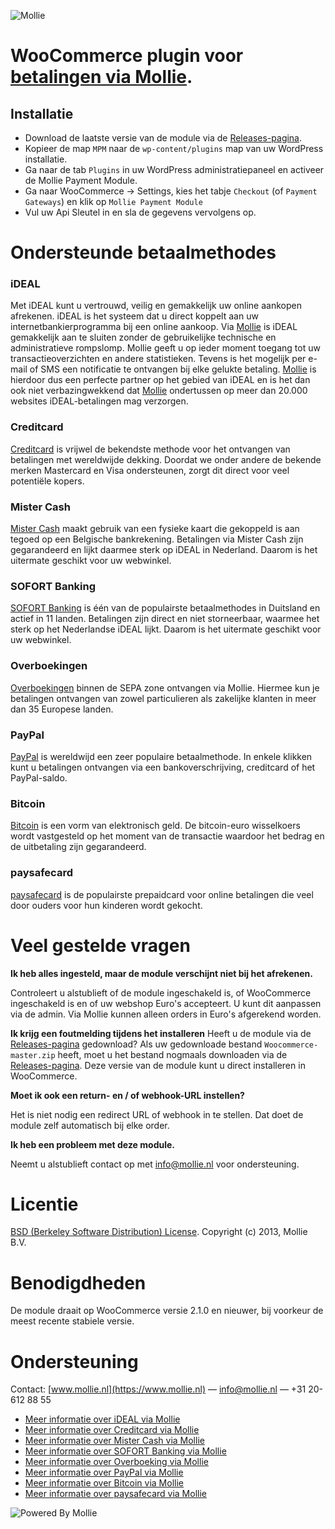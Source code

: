 ![Mollie](https://www.mollie.nl/files/Mollie-Logo-Style-Small.png)

# WooCommerce plugin voor [betalingen via Mollie](https://www.mollie.nl/betaaldiensten/). #

## Installatie ##
* Download de laatste versie van de module via de [Releases-pagina](https://github.com/mollie/Woocommerce/releases).
* Kopieer de map `MPM` naar de `wp-content/plugins` map van uw WordPress installatie.
* Ga naar de tab `Plugins` in uw WordPress administratiepaneel en activeer de Mollie Payment Module.
* Ga naar WooCommerce -> Settings, kies het tabje `Checkout` (of `Payment Gateways`) en klik op `Mollie Payment Module`
* Vul uw Api Sleutel in en sla de gegevens vervolgens op.

# Ondersteunde betaalmethodes #

### iDEAL ###
Met iDEAL kunt u vertrouwd, veilig en gemakkelijk uw online aankopen afrekenen. iDEAL is het systeem dat u direct koppelt aan uw internetbankierprogramma bij een online aankoop.
Via [Mollie](https://www.mollie.nl/) is iDEAL gemakkelijk aan te sluiten zonder de gebruikelijke technische en administratieve rompslomp. Mollie geeft u op ieder moment toegang tot uw transactieoverzichten en andere statistieken. Tevens is het mogelijk per e-mail of SMS een notificatie te ontvangen bij elke gelukte betaling. [Mollie](https://www.mollie.nl/) is hierdoor dus een perfecte partner op het gebied van iDEAL en is het dan ook niet verbazingwekkend dat [Mollie](https://www.mollie.nl/) ondertussen op meer dan 20.000 websites iDEAL-betalingen mag verzorgen.

### Creditcard ###
[Creditcard](https://www.mollie.nl/betaaldiensten/creditcard/) is vrijwel de bekendste methode voor het ontvangen van betalingen met wereldwijde dekking. Doordat we onder andere de bekende merken Mastercard en Visa ondersteunen, zorgt dit direct voor veel potentiële kopers.

### Mister Cash ###
[Mister Cash](https://www.mollie.nl/betaaldiensten/mistercash/) maakt gebruik van een fysieke kaart die gekoppeld is aan tegoed op een Belgische bankrekening. Betalingen via Mister Cash zijn gegarandeerd en lijkt daarmee sterk op iDEAL in Nederland. Daarom is het uitermate geschikt voor uw webwinkel.

### SOFORT Banking ###
[SOFORT Banking](https://www.mollie.nl/betaaldiensten/sofort/) is één van de populairste betaalmethodes in Duitsland en actief in 11 landen. Betalingen zijn direct en niet storneerbaar, waarmee het sterk op het Nederlandse iDEAL lijkt. Daarom is het uitermate geschikt voor uw webwinkel.

### Overboekingen ###
[Overboekingen](https://www.mollie.nl/betaaldiensten/overboeking/) binnen de SEPA zone ontvangen via Mollie. Hiermee kun je betalingen ontvangen van zowel particulieren als zakelijke klanten in meer dan 35 Europese landen.

### PayPal ###
[PayPal](https://www.mollie.nl/betaaldiensten/paypal/) is wereldwijd een zeer populaire betaalmethode. In enkele klikken kunt u betalingen ontvangen via een bankoverschrijving, creditcard of het PayPal-saldo.

### Bitcoin ###
[Bitcoin](https://www.mollie.nl/betaaldiensten/bitcoin/) is een vorm van elektronisch geld. De bitcoin-euro wisselkoers wordt vastgesteld op het moment van de transactie waardoor het bedrag en de uitbetaling zijn gegarandeerd.

### paysafecard ###
[paysafecard](https://www.mollie.nl/betaaldiensten/paysafecard/) is de populairste prepaidcard voor online betalingen die veel door ouders voor hun kinderen wordt gekocht.

# Veel gestelde vragen #

**Ik heb alles ingesteld, maar de module verschijnt niet bij het afrekenen.**

Controleert u alstublieft of de module ingeschakeld is, of WooCommerce ingeschakeld is en of uw webshop Euro's accepteert. U kunt dit aanpassen via de admin. Via Mollie kunnen alleen orders in Euro's afgerekend worden.

**Ik krijg een foutmelding tijdens het installeren**
Heeft u de module via de [Releases-pagina](https://github.com/mollie/Woocommerce/releases) gedownload? Als uw gedownloade bestand `Woocommerce-master.zip` heeft, moet u het bestand nogmaals downloaden via de [Releases-pagina](https://github.com/mollie/Woocommerce/releases). Deze versie van de module kunt u direct installeren in WooCommerce.

**Moet ik ook een return- en / of webhook-URL instellen?**

Het is niet nodig een redirect URL of webhook in te stellen. Dat doet de module zelf automatisch bij elke order.

**Ik heb een probleem met deze module.**

Neemt u alstublieft contact op met info@mollie.nl voor ondersteuning.

# Licentie #
[BSD (Berkeley Software Distribution) License](http://www.opensource.org/licenses/bsd-license.php).
Copyright (c) 2013, Mollie B.V.

# Benodigdheden #
De module draait op WooCommerce versie 2.1.0 en nieuwer, bij voorkeur de meest recente stabiele versie.

# Ondersteuning #
Contact: [www.mollie.nl](https://www.mollie.nl) — info@mollie.nl — +31 20-612 88 55

+ [Meer informatie over iDEAL via Mollie](https://www.mollie.nl/betaaldiensten/ideal/)
+ [Meer informatie over Creditcard via Mollie](https://www.mollie.nl/betaaldiensten/creditcard/)
+ [Meer informatie over Mister Cash via Mollie](https://www.mollie.nl/betaaldiensten/mistercash/)
+ [Meer informatie over SOFORT Banking via Mollie](https://www.mollie.nl/betaaldiensten/sofort/)
+ [Meer informatie over Overboeking via Mollie](https://www.mollie.nl/betaaldiensten/overboeking/)
+ [Meer informatie over PayPal via Mollie](https://www.mollie.nl/betaaldiensten/paypal/)
+ [Meer informatie over Bitcoin via Mollie](https://www.mollie.nl/betaaldiensten/bitcoin/)
+ [Meer informatie over paysafecard via Mollie](https://www.mollie.nl/betaaldiensten/paysafecard/)

![Powered By Mollie](https://www.mollie.nl/images/badge-betaling-medium.png)
